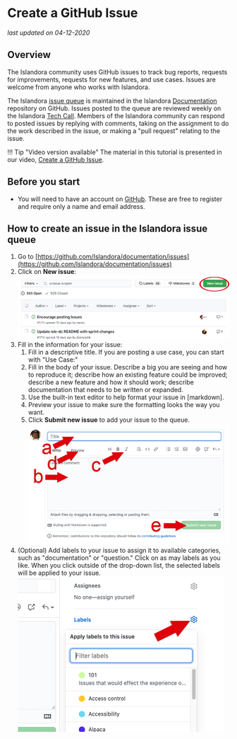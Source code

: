 # Create a GitHub Issue

_last updated on 04-12-2020_

## Overview
The Islandora community uses GitHub issues to track bug reports, requests for improvements, requests for new features, and use cases. Issues are welcome from anyone who works with Islandora.

The Islandora [issue queue](https://github.com/Islandora/documentation/issues) is maintained in the Islandora [Documentation](https://github.com/Islandora/documentation) repository on GitHub. Issues posted to the queue are reviewed weekly on the Islandora [Tech Call](https://github.com/Islandora/documentation/wiki). Members of the Islandora community can respond to posted issues by replying with comments, taking on the assignment to do the work described in the issue, or making a "pull request" relating to the issue. 

!!! Tip "Video version available"
    The material in this tutorial is presented in our video, [Create a GitHub Issue](https://youtu.be/eHBIYlRxEtk).

## Before you start

- You will need to have an account on [GitHub](https://github.com/). These are free to register and require only a name and email address.


## How to create an issue in the Islandora issue queue

1. Go to [https://github.com/Islandora/documentation/issues](https://github.com/Islandora/documentation/issues)
2. Click on **New issue**:
![New Issue button](../assets/create_issues_newissue.jpg)
3. Fill in the information for your issue:
    1. Fill in a descriptive title. If you are posting a use case, you can start with "Use Case:"
    2. Fill in the body of your issue. Describe a big you are seeing and how to reproduce it; describe how an existing feature could be improved; describe a new feature and how it should work; describe documentation that needs to be written or expanded. 
    3. Use the built-in text editor to help format your issue in [markdown]. 
    4. Preview your issue to make sure the formatting looks the way you want.
    5. Click **Submit new issue** to add your issue to the queue.
![Create Issue window](../assets/create_issues_commentbox.jpg)  
4. (Optional) Add labels to your issue to assign it to available categories, such as "documentation" or "question." Click on as may labels as you like. When you click outside of the drop-down list, the selected labels will be applied to your issue. 
![Assign labels](../assets/create_issues_labels.jpg) 
